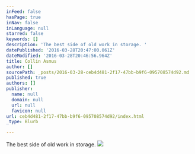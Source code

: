 ```yaml
---
inFeed: false
hasPage: true
inNav: false
inLanguage: null
starred: false
keywords: []
description: 'The best side of old work in storage. '
datePublished: '2016-03-28T20:47:00.061Z'
dateModified: '2016-03-28T20:46:56.964Z'
title: Collin Asmus
author: []
sourcePath: _posts/2016-03-28-ceb4d481-2f17-47bb-b9f6-095708574d92.md
published: true
authors: []
publisher:
  name: null
  domain: null
  url: null
  favicon: null
url: ceb4d481-2f17-47bb-b9f6-095708574d92/index.html
_type: Blurb

---
```

The best side of old work in storage. ![](https://the-grid-user-content.s3-us-west-2.amazonaws.com/ba3154fe-b313-4388-95dd-994ece742469.jpg)